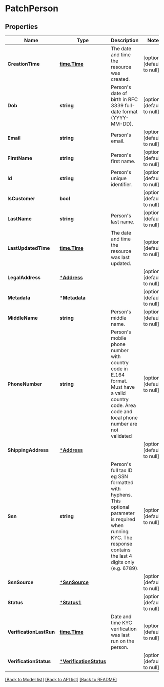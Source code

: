 # PatchPerson

## Properties
Name | Type | Description | Notes
------------ | ------------- | ------------- | -------------
**CreationTime** | [**time.Time**](time.Time.md) | The date and time the resource was created. | [optional] [default to null]
**Dob** | **string** | Person&#x27;s date of birth in RFC 3339 full-date format (YYYY-MM-DD). | [optional] [default to null]
**Email** | **string** | Person&#x27;s email. | [optional] [default to null]
**FirstName** | **string** | Person&#x27;s first name. | [optional] [default to null]
**Id** | **string** | Person&#x27;s unique identifier. | [optional] [default to null]
**IsCustomer** | **bool** |  | [optional] [default to null]
**LastName** | **string** | Person&#x27;s last name. | [optional] [default to null]
**LastUpdatedTime** | [**time.Time**](time.Time.md) | The date and time the resource was last updated. | [optional] [default to null]
**LegalAddress** | [***Address**](address.md) |  | [optional] [default to null]
**Metadata** | [***Metadata**](metadata.md) |  | [optional] [default to null]
**MiddleName** | **string** | Person&#x27;s middle name. | [optional] [default to null]
**PhoneNumber** | **string** | Person&#x27;s mobile phone number with country code in E.164 format. Must have a valid country code. Area code and local phone number are not validated | [optional] [default to null]
**ShippingAddress** | [***Address**](address.md) |  | [optional] [default to null]
**Ssn** | **string** | Person&#x27;s full tax ID eg SSN formatted with hyphens. This optional parameter is required when running KYC. The response contains the last 4 digits only (e.g. 6789). | [optional] [default to null]
**SsnSource** | [***SsnSource**](ssn_source.md) |  | [optional] [default to null]
**Status** | [***Status1**](status1.md) |  | [optional] [default to null]
**VerificationLastRun** | [**time.Time**](time.Time.md) | Date and time KYC verification was last run on the person. | [optional] [default to null]
**VerificationStatus** | [***VerificationStatus**](verification_status.md) |  | [optional] [default to null]

[[Back to Model list]](../README.md#documentation-for-models) [[Back to API list]](../README.md#documentation-for-api-endpoints) [[Back to README]](../README.md)

